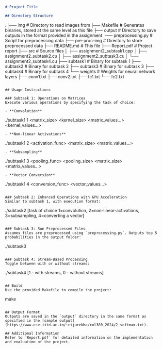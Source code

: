 
```markdown
# Project Title

## Directory Structure

```
.
├── img                      # Directory to read images from
├── Makefile                 # Generates binaries, stored at the same level as this file
├── output                   # Directory to save outputs in the format provided in the assignment
├── preprocessing.py         # Script for preprocessing data
├── pre-proc-img             # Directory to store preprocessed data
├── README.md                # This file
├── Report.pdf               # Project report
├── src                      # Source files
│   ├── assignment2_subtask1.cpp
│   ├── assignment2_subtask2.cu
│   ├── assignment2_subtask3.cu
│   └── assignment2_subtask4.cu
├── subtask1                 # Binary for subtask 1
├── subtask2                 # Binary for subtask 2
├── subtask3                 # Binary for subtask 3
├── subtask4                 # Binary for subtask 4
└── weights                  # Weights for neural network layers
    ├── conv1.txt
    ├── conv2.txt
    ├── fc1.txt
    └── fc2.txt
```

## Usage Instructions

### Subtask 1: Operations on Matrices
Execute various operations by specifying the task of choice:

- **Convolution**
  ```
  ./subtask1 1 <matrix_size> <kernel_size> <padding> <matrix_values...> <kernel_values...>
  ```
- **Non-linear Activations**
  ```
  ./subtask1 2 <activation_func> <matrix_size> <matrix_values...>
  ```
- **Subsampling**
  ```
  ./subtask1 3 <pooling_func> <pooling_size> <matrix_size> <matrix_values...>
  ```
- **Vector Conversion**
  ```
  ./subtask1 4 <conversion_func> <vector_values...>
  ```

### Subtask 2: Enhanced Operations with GPU Acceleration
Similar to subtask 1, with execution format:
```
./subtask2 [task of choice 1=convolution, 2=non-linear-activations, 3=subsampling, 4=converting a vector]
```

### Subtask 3: Run Preprocessed Files
Assumes files are preprocessed using `preprocessing.py`. Outputs top 5 probabilities in the output folder:
```
./subtask3
```

### Subtask 4: Stream-Based Processing
Toggle between with or without streams:
```
./subtask4 [1 - with streams, 0 - without streams]
```

## Build
Use the provided Makefile to compile the project:
```
make
```

## Output Format
Outputs are saved in the `output` directory in the same format as specified in the [sample output](https://www.cse.iitd.ac.in/~rijurekha/col380_2024/2_softmax.txt).

## Additional Information
Refer to `Report.pdf` for detailed information on the implementation and evaluation of the project.


```

